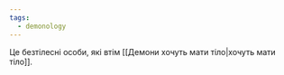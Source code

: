 ```yaml
---
tags:
  - demonology
---
```

Це безтілесні особи, які втім [[Демони хочуть мати тіло|хочуть мати тіло]]. 
